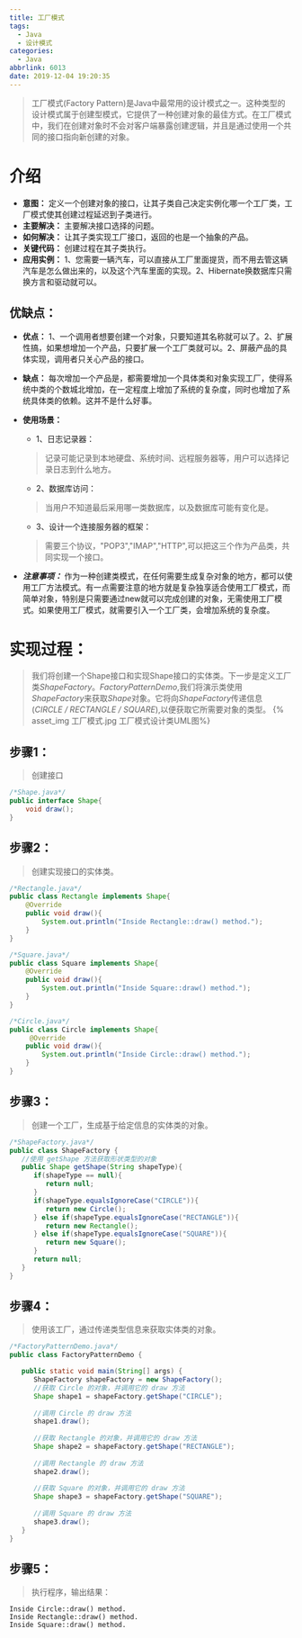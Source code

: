 ```yaml
---
title: 工厂模式
tags:
  - Java
  - 设计模式
categories:
  - Java
abbrlink: 6013
date: 2019-12-04 19:20:35
---
```


> 工厂模式(Factory Pattern)是Java中最常用的设计模式之一。这种类型的设计模式属于创建型模式，它提供了一种创建对象的最佳方式。在工厂模式中，我们在创建对象时不会对客户端暴露创建逻辑，并且是通过使用一个共同的接口指向新创建的对象。
# 介绍
- **意图：** 定义一个创建对象的接口，让其子类自己决定实例化哪一个工厂类，工厂模式使其创建过程延迟到子类进行。
- **主要解决：** 主要解决接口选择的问题。
- **如何解决：** 让其子类实现工厂接口，返回的也是一个抽象的产品。
- **关键代码：** 创建过程在其子类执行。
- **应用实例：** 1、您需要一辆汽车，可以直接从工厂里面提货，而不用去管这辆汽车是怎么做出来的，以及这个汽车里面的实现。2、Hibernate换数据库只需换方言和驱动就可以。
## 优缺点：
- **优点：** 1、一个调用者想要创建一个对象，只要知道其名称就可以了。2、扩展性搞，如果想增加一个产品，只要扩展一个工厂类就可以。2、屏蔽产品的具体实现，调用者只关心产品的接口。
- **缺点：** 每次增加一个产品是，都需要增加一个具体类和对象实现工厂，使得系统中类的个数城北增加，在一定程度上增加了系统的复杂度，同时也增加了系统具体类的依赖。这并不是什么好事。
- **使用场景：** 
    - 1、日志记录器：
    > 记录可能记录到本地硬盘、系统时间、远程服务器等，用户可以选择记录日志到什么地方。
    
    - 2、数据库访问：
    > 当用户不知道最后采用哪一类数据库，以及数据库可能有变化是。
    
    - 3、设计一个连接服务器的框架：
    > 需要三个协议，"POP3","IMAP","HTTP",可以把这三个作为产品类，共同实现一个接口。

- ***注意事项：*** 作为一种创建类模式，在任何需要生成复杂对象的地方，都可以使用工厂方法模式。有一点需要注意的地方就是复杂独享适合使用工厂模式，而简单对象，特别是只需要通过new就可以完成创建的对象，无需使用工厂模式。如果使用工厂模式，就需要引入一个工厂类，会增加系统的复杂度。

# 实现过程：
> 我们将创建一个Shape接口和实现Shape接口的实体类。下一步是定义工厂类*ShapeFactory*。*FactoryPatternDemo*,我们将演示类使用*ShapeFactory*来获取*Shape*对象。它将向*ShapeFactory*传递信息(*CIRCLE / RECTANGLE / SQUARE*),以便获取它所需要对象的类型。
{% asset_img 工厂模式.jpg  工厂模式设计类UML图%}

## 步骤1：
> 创建接口
```java
/*Shape.java*/
public interface Shape{
    void draw();
}
```
## 步骤2：
> 创建实现接口的实体类。
```java
/*Rectangle.java*/
public class Rectangle implements Shape{
    @Override
    public void draw(){
        System.out.println("Inside Rectangle::draw() method.");
    }
}
```
```java
/*Square.java*/
public class Square implements Shape{
    @Override
    public void draw(){
        System.out.println("Inside Square::draw() method.");
    }
}
```
```java
/*Circle.java*/
public class Circle implements Shape{
     @Override
    public void draw(){
        System.out.println("Inside Circle::draw() method.");
    }
}
```
## 步骤3：
> 创建一个工厂，生成基于给定信息的实体类的对象。
```java
/*ShapeFactory.java*/
public class ShapeFactory {
   //使用 getShape 方法获取形状类型的对象
   public Shape getShape(String shapeType){
      if(shapeType == null){
         return null;
      }        
      if(shapeType.equalsIgnoreCase("CIRCLE")){
         return new Circle();
      } else if(shapeType.equalsIgnoreCase("RECTANGLE")){
         return new Rectangle();
      } else if(shapeType.equalsIgnoreCase("SQUARE")){
         return new Square();
      }
      return null;
   }
}
```
## 步骤4：
> 使用该工厂，通过传递类型信息来获取实体类的对象。
```java
/*FactoryPatternDemo.java*/
public class FactoryPatternDemo {

   public static void main(String[] args) {
      ShapeFactory shapeFactory = new ShapeFactory();
      //获取 Circle 的对象，并调用它的 draw 方法
      Shape shape1 = shapeFactory.getShape("CIRCLE");
 
      //调用 Circle 的 draw 方法
      shape1.draw();
 
      //获取 Rectangle 的对象，并调用它的 draw 方法
      Shape shape2 = shapeFactory.getShape("RECTANGLE");
 
      //调用 Rectangle 的 draw 方法
      shape2.draw();
 
      //获取 Square 的对象，并调用它的 draw 方法
      Shape shape3 = shapeFactory.getShape("SQUARE");
 
      //调用 Square 的 draw 方法
      shape3.draw();
   }
}
```

## 步骤5：
> 执行程序，输出结果：
```
Inside Circle::draw() method.
Inside Rectangle::draw() method.
Inside Square::draw() method.
```